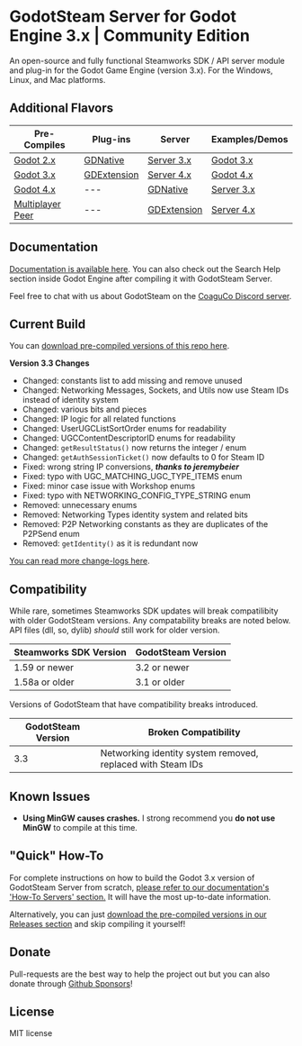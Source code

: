 # GodotSteam Server for Godot Engine 3.x | Community Edition
An open-source and fully functional Steamworks SDK / API server module and plug-in for the Godot Game Engine (version 3.x). For the Windows, Linux, and Mac platforms. 

Additional Flavors
---
Pre-Compiles | Plug-ins | Server | Examples/Demos
--- | --- | --- | ---
[Godot 2.x](https://github.com/CoaguCo-Industries/GodotSteam/tree/godot2)| [GDNative](https://github.com/CoaguCo-Industries/GodotSteam/tree/gdnative) | [Server 3.x](https://github.com/CoaguCo-Industries/GodotSteam-Server/tree/godot3) | [Godot 3.x](https://github.com/CoaguCo-Industries/GodotSteam-Example-Project/tree/godot3)
[Godot 3.x](https://github.com/CoaguCo-Industries/GodotSteam/tree/godot3) | [GDExtension](https://github.com/CoaguCo-Industries/GodotSteam/tree/gdextension) | [Server 4.x](https://github.com/CoaguCo-Industries/GodotSteam-Server/tree/godot4) |  [Godot 4.x](https://github.com/CoaguCo-Industries/GodotSteam-Example-Project/tree/godot4)
[Godot 4.x](https://github.com/CoaguCo-Industries/GodotSteam/tree/godot4) | --- | [GDNative](https://github.com/CoaguCo-Industries/GodotSteam-Server/tree/gdnative) | [Server 3.x](https://github.com/CoaguCo-Industries/GodotSteam-Example-Project/tree/server3)
[Multiplayer Peer](https://github.com/CoaguCo-Industries/GodotSteam/tree/multiplayer-peer)| --- | [GDExtension](https://github.com/CoaguCo-Industries/GodotSteam-Server/tree/gdextension) | [Server 4.x](https://github.com/CoaguCo-Industries/GodotSteam-Example-Project/tree/server4)

Documentation
---
[Documentation is available here](https://godotsteam.com/). You can also check out the Search Help section inside Godot Engine after compiling it with GodotSteam Server.

Feel free to chat with us about GodotSteam on the [CoaguCo Discord server](https://discord.gg/SJRSq6K).

Current Build
---
You can [download pre-compiled versions of this repo here](https://github.com/CoaguCo-Industries/GodotSteam-Server/releases).

**Version 3.3 Changes**
- Changed: constants list to add missing and remove unused
- Changed: Networking Messages, Sockets, and Utils now use Steam IDs instead of identity system
- Changed: various bits and pieces
- Changed: IP logic for all related functions
- Changed: UserUGCListSortOrder enums for readability
- Changed: UGCContentDescriptorID enums for readability
- Changed: `getResultStatus()` now returns the integer / enum
- Changed: `getAuthSessionTicket()` now defaults to 0 for Steam ID
- Fixed: wrong string IP conversions, ***thanks to jeremybeier***
- Fixed: typo with UGC_MATCHING_UGC_TYPE_ITEMS enum
- Fixed: minor case issue with Workshop enums
- Fixed: typo with NETWORKING_CONFIG_TYPE_STRING enum
- Removed: unnecessary enums
- Removed: Networking Types identity system and related bits
- Removed: P2P Networking constants as they are duplicates of the P2PSend enum
- Removed: `getIdentity()` as it is redundant now

[You can read more change-logs here](https://godotsteam.com/changelog/server3/).

Compatibility
---
While rare, sometimes Steamworks SDK updates will break compatilibity with older GodotSteam versions. Any compatability breaks are noted below. API files (dll, so, dylib) _should_ still work for older version.

Steamworks SDK Version | GodotSteam Version
---|---
1.59 or newer | 3.2 or newer
1.58a or older | 3.1 or older

Versions of GodotSteam that have compatibility breaks introduced.

GodotSteam Version | Broken Compatibility
---|---
3.3| Networking identity system removed, replaced with Steam IDs

Known Issues
---
- **Using MinGW causes crashes.** I strong recommend you **do not use MinGW** to compile at this time.

"Quick" How-To
---
For complete instructions on how to build the Godot 3.x version of GodotSteam Server from scratch, [please refer to our documentation's 'How-To Servers' section.](https://godotsteam.com/howto/server/) It will have the most up-to-date information.

Alternatively, you can just [download the pre-compiled versions in our Releases section](https://github.com/CoaguCo-Industries/GodotSteam-Server/releases) and skip compiling it yourself!

Donate
---
Pull-requests are the best way to help the project out but you can also donate through [Github Sponsors](https://github.com/sponsors/Gramps)!

License
---
MIT license
